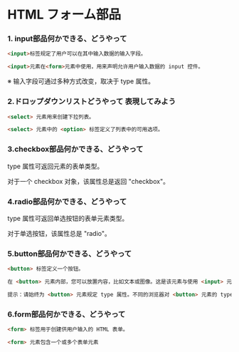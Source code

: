 # HTML フォーム部品
### 1. input部品何かできる、どうやって
```html
<input>标签规定了用户可以在其中输入数据的输入字段。

<input>元素在<form>元素中使用，用来声明允许用户输入数据的 input 控件。
```
※ 输入字段可通过多种方式改变，取决于 type 属性。
### 2.ドロップダウンリストどうやって 表現してみよう
```html
<select> 元素用来创建下拉列表。

<select> 元素中的 <option> 标签定义了列表中的可用选项。
```
### 3.checkbox部品何かできる、どうやって
type 属性可返回元素的表单类型。

对于一个 checkbox 对象，该属性总是返回 "checkbox"。

### 4.radio部品何かできる、どうやって
type 属性可返回单选按钮的表单元素类型。

对于单选按钮，该属性总是 "radio"。

### 5.button部品何かできる、どうやって
```html
<button> 标签定义一个按钮。

在 <button> 元素内部，您可以放置内容，比如文本或图像。这是该元素与使用 <input> 元素创建的按钮之间的不同之处。

提示：请始终为 <button> 元素规定 type 属性。不同的浏览器对 <button> 元素的 type 属性使用不同的默认值。
```
### 6.form部品何かできる、どうやって
```html
<form> 标签用于创建供用户输入的 HTML 表单。

<form> 元素包含一个或多个表单元素
```